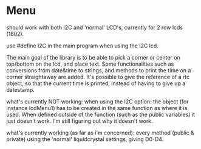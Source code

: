 Menu
====

should work with both I2C and 'normal' LCD's, currently for 2 row lcds (1602).

use #define I2C in the main program when using the I2C lcd.

The main goal of the library is to be able to pick a corner or center on top/bottom on the lcd, and place text.
Some functionalities such as conversions from date&time to strings, and methods to print the time on a corner straightaway are added.
It's possible to give the reference of a rtc object, so that the current time is printed, instead of having to give up a datestamp.

what's currently NOT working:
when using the I2C option: the object (for instance lcdMenu1) has to be created in the same function as where it is used. When defined outside of the function (such as the public variables) it just doesn't work. I'm still figuring out why it doesn't work.

what's currently working (as far as i'm concerned):
every method (public & private) using the 'normal' liquidcrystal settings, giving D0-D4.
